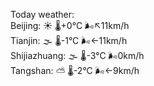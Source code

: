 Today weather:  
Beijing: ☀️ 🌡️+0°C 🌬️↖11km/h  
Tianjin: 🌫  🌡️-1°C 🌬️←11km/h  
Shijiazhuang: 🌫  🌡️-3°C 🌬️0km/h  
Tangshan: ⛅️  🌡️-2°C 🌬️←9km/h  
